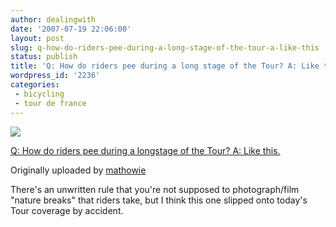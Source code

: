 ```yaml
---
author: dealingwith
date: '2007-07-19 22:06:00'
layout: post
slug: q-how-do-riders-pee-during-a-long-stage-of-the-tour-a-like-this
status: publish
title: 'Q: How do riders pee during a long stage of the Tour? A: Like this.'
wordpress_id: '2236'
categories:
 - bicycling
 - tour de france
---
```


[![][1]][2]

[Q: How do riders pee during a longstage of the Tour? A: Like this.][3]

Originally uploaded by [mathowie][4]

There's an unwritten rule that you're not supposed to photograph/film "nature
breaks" that riders take, but I think this one slipped onto today's Tour
coverage by accident.

   [1]: http://farm2.static.flickr.com/1271/848810126_6bfd4030d2_m.jpg

   [2]: http://www.flickr.com/photos/mathowie/848810126/ (photo sharing)

   [3]: http://www.flickr.com/photos/mathowie/848810126/

   [4]: http://www.flickr.com/people/mathowie/

